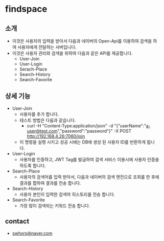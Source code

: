 # findspace

## 소개
- 이것은 사용자의 입력을 받아서 다음과 네이버의 Open-Api를 이용하여 검색을 하여 사용자에게 전달하는 서버입니다.
- 이것은 사용자 관리와 검색을 위하여 다음과 같은 API를 제공합니다.
  - User-Join
  - User-Login
  - Serach-Place
  - Search-History
  - Search-Favorite

## 상세 기능
- User-Join
  - 사용자를 추가 합니다.
  - 테스트 방법은 다음과 같습니다.
    - curl -H "Content-Type:application/json" -d "{\"userName\":\"a-user@test.com\",\"password\":\"password\"}" -X POST http://192.168.4.26:7060/join
  - 이 명령을 실행 시키고 성공 시에는 DB에 생성 된 사용자 ID를 반환하게 됩니다.
- User-Login
  - 사용자를 인증하고, JWT Tag를 발급하여 검색 서비스 이용시에 사용자 인증을 하도록 합니다.
- Search-Place
  - 사용자의 검색어를 입력 받아서, 다음과 네이버의 검색 엔진으로 조회를 한 후에 결과를 합하여 결과를 전송 합니다.
- Search-History
  - 사용자 본인이 입력한 검색어 히스토리를 전송 합니다.
- Search-Favorite
  - 가장 많이 검색되는 키워드 전송 합니다.

## contact
  - swhors@naver.com
